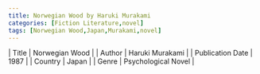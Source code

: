 ```yaml
---
title: Norwegian Wood by Haruki Murakami
categories: [Fiction Literature,novel]
tags: [Norwegian Wood,Japan,Murakami,novel]
---
```

        
| Title | Norwegian Wood  |
| Author |  Haruki Murakami  |
| Publication Date | 1987   |
| Country | Japan |
| Genre | Psychological Novel  |
        